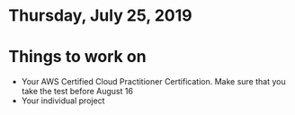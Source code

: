 Thursday, July 25, 2019
====================
# Things to work on
- Your AWS Certified Cloud Practitioner Certification. Make sure that you take the test before August 16
- Your individual project